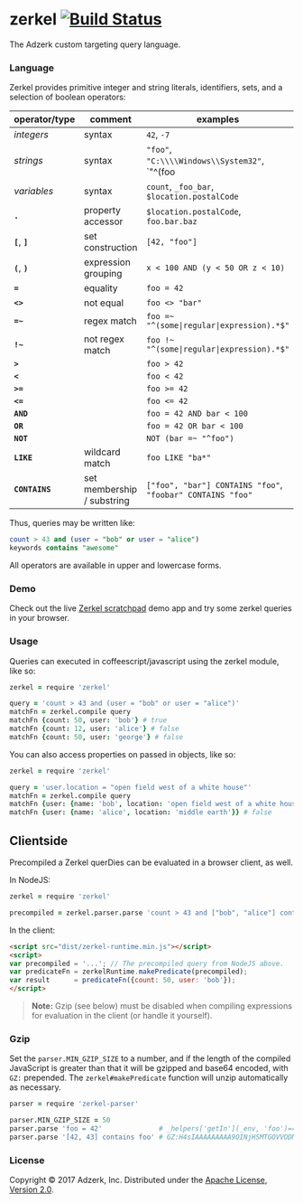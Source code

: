 # zerkel [![Build Status](https://travis-ci.org/adzerk/zerkel.png?branch=master)](https://travis-ci.org/adzerk/zerkel)

The Adzerk custom targeting query language.

### Language

Zerkel provides primitive integer and string literals, identifiers, sets, and a
selection of boolean operators:

| operator/type     | comment                     | examples   |
|-------------------|-----------------------------|------------|
| *integers*        | syntax                      | `42`, `-7` |
| *strings*         | syntax                      | `"foo"`, `"C:\\\\Windows\\System32"`, `"^(foo|bar)\s+"` |
| *variables*       | syntax                      | `count`, `_foo_bar`, `$location.postalCode` |
| **`.`**           | property accessor           | `$location.postalCode`, `foo.bar.baz` |
| **`[`**, **`]`**  | set construction            | `[42, "foo"]` |
| **`(`**, **`)`**  | expression grouping         | `x < 100 AND (y < 50 OR z < 10)` |
| **`=`**           | equality                    | `foo = 42` |
| **`<>`**          | not equal                   | `foo <> "bar"` |
| **`=~`**          | regex match                 | `foo =~ "^(some\|regular\|expression).*$"` |
| **`!~`**          | not regex match             | `foo !~ "^(some\|regular\|expression).*$"` |
| **`>`**           |                             | `foo > 42` |
| **`<`**           |                             | `foo < 42` |
| **`>=`**          |                             | `foo >= 42` |
| **`<=`**          |                             | `foo <= 42` |
| **`AND`**         |                             | `foo = 42 AND bar < 100` |
| **`OR`**          |                             | `foo = 42 OR bar < 100` |
| **`NOT`**         |                             | `NOT (bar =~ "^foo")` |
| **`LIKE`**        | wildcard match              | `foo LIKE "ba*"` |
| **`CONTAINS`**    | set membership / substring  | `["foo", "bar"] CONTAINS "foo"`, `"foobar" CONTAINS "foo"` |

Thus, queries may be written like:

```sql
count > 43 and (user = "bob" or user = "alice")
keywords contains "awesome"
```

All operators are available in upper and lowercase forms.

### Demo

Check out the live [Zerkel scratchpad][demo] demo app and try some zerkel
queries in your browser.

### Usage

Queries can executed in coffeescript/javascript using the zerkel module, like so:

```coffeescript
zerkel = require 'zerkel'

query = 'count > 43 and (user = "bob" or user = "alice")'
matchFn = zerkel.compile query
matchFn {count: 50, user: 'bob'} # true
matchFn {count: 12, user: 'alice'} # false
matchFn {count: 50, user: 'george'} # false
```

You can also access properties on passed in objects, like so:

```coffeescript
zerkel = require 'zerkel'

query = 'user.location = "open field west of a white house"'
matchFn = zerkel.compile query
matchFn {user: {name: 'bob', location: 'open field west of a white house'}} # true
matchFn {user: {name: 'alice', location: 'middle earth'}} # false
```

## Clientside

Precompiled a Zerkel querDies can be evaluated in a browser client, as well.

In NodeJS:

```coffeescript
zerkel = require 'zerkel'

precompiled = zerkel.parser.parse 'count > 43 and ["bob", "alice"] contains user'
```

In the client:

```html
<script src="dist/zerkel-runtime.min.js"></script>
<script>
var precompiled = '...'; // The precompiled query from NodeJS above.
var predicateFn = zerkelRuntime.makePredicate(precompiled);
var result      = predicateFn({count: 50, user: 'bob'});
</script>
```

> **Note:** Gzip (see below) must be disabled when compiling expressions for
> evaluation in the client (or handle it yourself).

### Gzip

Set the `parser.MIN_GZIP_SIZE` to a number, and if the length of the compiled
JavaScript is greater than that it will be gzipped and base64 encoded, with
`GZ:` prepended. The `zerkel#makePredicate` function will unzip automatically
as necessary.

```coffeescript
parser = require 'zerkel-parser'

parser.MIN_GZIP_SIZE = 50
parser.parse 'foo = 42'              # _helpers['getIn'](_env, 'foo')==42'
parser.parse '[42, 43] contains foo' # GZ:H4sIAAAAAAAAA9OINjHSMTGOVVODMvQy81JSK/zTNOIzUnMKUouKo9XTU0s889RjNeJT88p0FNTT8vPVNTUV7GwVDDQBm8CsuD8AAAA=
```

### License

Copyright © 2017 Adzerk, Inc.
Distributed under the [Apache License, Version 2.0][apache].

[apache]: https://www.apache.org/licenses/LICENSE-2.0
[demo]: https://adzerk.github.io/zerkel/
